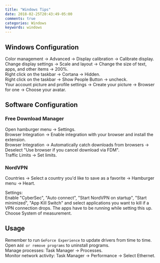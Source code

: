 ```yaml
---
title: "Windows Tips"
date: 2018-02-25T20:43:49-05:00
comments: true
categories: Windows
keywords: windows
---
```


## Windows Configuration

Color management -> Advanced -> Display calibration -> Calibrate display.  
Change display settings -> Scale and layout -> Change the size of text, apps, and other items -> 200%.  
Right click on the taskbar -> Cortana -> Hidden.  
Right click on the taskbar -> Show People Button -> uncheck.  
Your account picture and profile settings -> Create your picture -> Browser for one -> Choose your avatar.

## Software Configuration

### Free Download Manager

Open hamburger menu -> Settings.  
Browser Integration -> Enable integration with your browser and install the extension.  
Browser Integration -> Automatically catch downloads from browsers -> Deselect "Use browser if you cancel download via FDM".  
Traffic Limits -> Set limits.

### NordVPN

Countries -> Select a country you'd like to save as a favorite -> Hamburger menu -> Heart.

Settings:  
Enable "CyberSec", "Auto connect", "Start NordVPN on startup", "Start minimized", "App Kill Switch" and select applications you want to kill if a VPN connection drops. The apps have to be running while setting this up. Choose System of measurement.

## Usage

Remember to run `GeForce Experience` to update drivers from time to time.  
Open `Add or remove programs` to uninstall programs.  
Manage processes: Task Manager -> Processes.  
Monitor network activity: Task Manager -> Performance -> Select Ethernet.